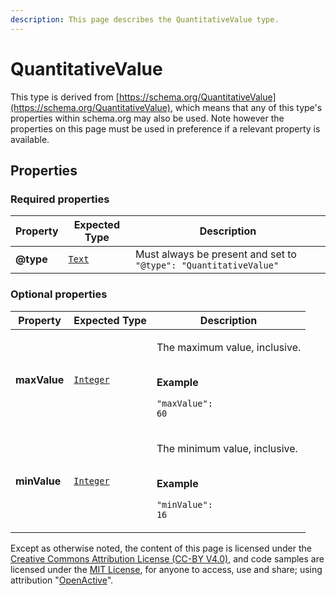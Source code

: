 ```yaml
---
description: This page describes the QuantitativeValue type.
---
```


# QuantitativeValue

This type is derived from [https://schema.org/QuantitativeValue](https://schema.org/QuantitativeValue), which means that any of this type's properties within schema.org may also be used. Note however the properties on this page must be used in preference if a relevant property is available.

## **Properties**

### **Required properties**

| Property  | Expected Type                     | Description                                                      |
| --------- | --------------------------------- | ---------------------------------------------------------------- |
| **@type** | [`Text`](https://schema.org/Text) | Must always be present and set to `"@type": "QuantitativeValue"` |

### **Optional properties**

| Property     | Expected Type                           | Description                                                                                               |
| ------------ | --------------------------------------- | --------------------------------------------------------------------------------------------------------- |
| **maxValue** | [`Integer`](https://schema.org/Integer) | <p>The maximum value, inclusive.</p><p><br><strong>Example</strong></p><p><code>"maxValue": 60</code></p> |
| **minValue** | [`Integer`](https://schema.org/Integer) | <p>The minimum value, inclusive.</p><p><br><strong>Example</strong></p><p><code>"minValue": 16</code></p> |

Except as otherwise noted, the content of this page is licensed under the [Creative Commons Attribution License (CC-BY V4.0)](https://creativecommons.org/licenses/by/4.0/), and code samples are licensed under the [MIT License](https://opensource.org/licenses/MIT), for anyone to access, use and share; using attribution "[OpenActive](https://www.openactive.io/)".
